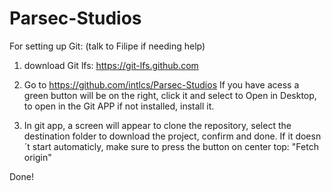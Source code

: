 # Parsec-Studios

For setting up Git:   (talk to Filipe if needing help)

1) download Git lfs: https://git-lfs.github.com

2) Go to https://github.com/intlcs/Parsec-Studios
If you have acess a green button will be on the right, click it and select to Open in Desktop, to open in the Git APP
if not installed, install it.

3) In git app, a screen will appear to clone the repository, select the destination folder to download the project, confirm and done. If it doesn´t start automaticly, make sure to press the button on center top: "Fetch origin"

Done!
